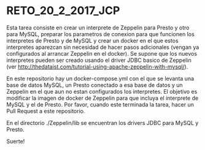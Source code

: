 # RETO_20_2_2017_JCP

Esta tarea consiste en crear un interprete de Zeppelin para Presto y otro para MySQL, preparar los parametros de conexion para que funcionen los interpretes de Presto y de MySQL y crear un docker en el que estos interpretes aparezcan sin necesidad de hacer pasos adicionales (vengan ya configurados al arrancar Zeppelin en el docker). Se supone que los nuevos interpretes pueden ser creado usando el driver JDBC basico de Zeppelin (ver http://thedataist.com/tutorial-using-apache-zeppelin-with-mysql/).

En este repositorio hay un docker-compose.yml con el que se levanta una base de datos MySQL, un Presto conectado a esa base de datos y un Zeppelin en el que aun no estan configurados los interpretes. El objetivo es modificar la imagen de docker de Zeppelin para que incluya el interprete de MySQL y el de Presto. Por favor, cuando este terminada la tarea, hacer un Pull Request a este repositorio.

En el directorio ./Zeppelin/lib se encuentran los drivers JDBC para MySQL y Presto.

Suerte!
